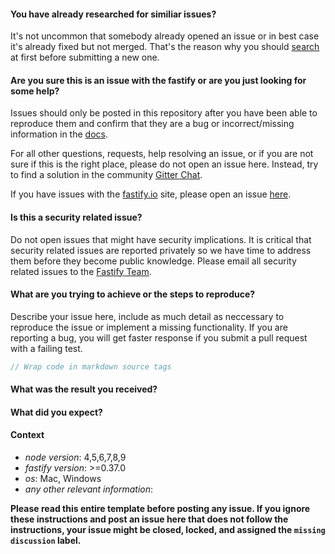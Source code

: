 #### You have already researched for similiar issues?
It's not uncommon that somebody already opened an issue or in best case it's already fixed but not merged. That's the reason why you should [search](https://github.com/fastify/fastify/issues) at first before submitting a new one.

#### Are you sure this is an issue with the fastify or are you just looking for some help?

Issues should only be posted in this repository after you have been able to reproduce
them and confirm that they are a bug or incorrect/missing information in the [docs](https://github.com/fastify/fastify/docs).

For all other questions, requests, help resolving an issue, or if you are not sure if this is
the right place, please do not open an issue here. Instead, try to find a solution in the community [Gitter Chat](https://gitter.im/fastify).

If you have issues with the [fastify.io](https://www.fastify.io) site, please open an issue [here](https://github.com/fastify/website/issues).

#### Is this a security related issue?

Do not open issues that might have security implications. It is critical that security related issues
are reported privately so we have time to address them before they become public knowledge. Please
email all security related issues to the [Fastify Team](https://github.com/fastify/fastify#team).

#### What are you trying to achieve or the steps to reproduce?

Describe your issue here, include as much detail as neccessary to reproduce the issue
or implement a missing functionality. If you are reporting a bug, you will get faster response
if you submit a pull request with a failing test.

```js
// Wrap code in markdown source tags
```

#### What was the result you received?

#### What did you expect?

#### Context

* *node version*: 4,5,6,7,8,9
* *fastify version*: >=0.37.0
* *os*: Mac, Windows
* *any other relevant information*:

**Please read this entire template before posting any issue. If you ignore these instructions
and post an issue here that does not follow the instructions, your issue might be closed,
locked, and assigned the `missing discussion` label.**
